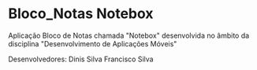 # Bloco_Notas Notebox
Aplicação Bloco de Notas chamada "Notebox" desenvolvida no âmbito da disciplina "Desenvolvimento de Aplicações Móveis"

Desenvolvedores:
Dinis Silva
Francisco Silva
